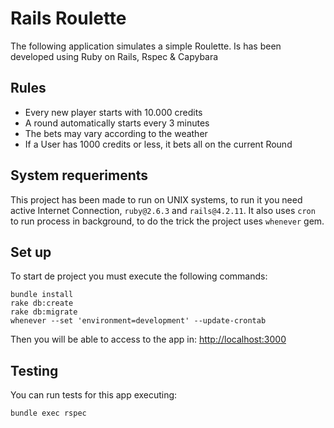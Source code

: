 # Rails Roulette
The following application simulates a simple Roulette. Is has been developed using Ruby on Rails, Rspec & Capybara

## Rules
* Every new player starts with 10.000 credits
* A round automatically starts every 3 minutes
* The bets may vary according to the weather
* If a User has 1000 credits or less, it bets all on the current Round

## System requeriments
This project has been made to run on UNIX systems, to run it you need active Internet Connection, `ruby@2.6.3` and `rails@4.2.11`.
It also uses `cron` to run process in background, to do the trick the project uses `whenever` gem.

## Set up
To start de project you must execute the following commands:
```
bundle install
rake db:create
rake db:migrate
whenever --set 'environment=development' --update-crontab
```
Then you will be able to access to the app in: [http://localhost:3000](http://localhost:3000)

## Testing
You can run tests for this app executing:
```
bundle exec rspec
```
